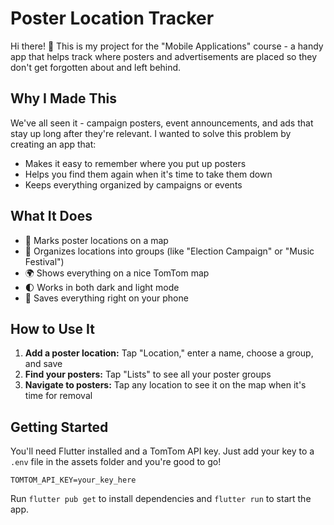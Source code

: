 # Poster Location Tracker

Hi there! 👋 This is my project for the "Mobile Applications" course - a handy app that helps track where posters and advertisements are placed so they don't get forgotten about and left behind.

## Why I Made This

We've all seen it - campaign posters, event announcements, and ads that stay up long after they're relevant. I wanted to solve this problem by creating an app that:
- Makes it easy to remember where you put up posters
- Helps you find them again when it's time to take them down
- Keeps everything organized by campaigns or events

## What It Does

- 📍 Marks poster locations on a map
- 📁 Organizes locations into groups (like "Election Campaign" or "Music Festival")
- 🌍 Shows everything on a nice TomTom map
- 🌓 Works in both dark and light mode
- 📱 Saves everything right on your phone

## How to Use It

1. **Add a poster location:** Tap "Location," enter a name, choose a group, and save
2. **Find your posters:** Tap "Lists" to see all your poster groups
3. **Navigate to posters:** Tap any location to see it on the map when it's time for removal

## Getting Started

You'll need Flutter installed and a TomTom API key. Just add your key to a `.env` file in the assets folder and you're good to go!

```
TOMTOM_API_KEY=your_key_here
```

Run `flutter pub get` to install dependencies and `flutter run` to start the app.
